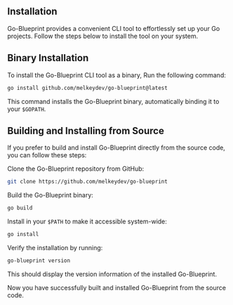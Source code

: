 ## Installation


Go-Blueprint provides a convenient CLI tool to effortlessly set up your Go projects. Follow the steps below to install the tool on your system.

## Binary Installation

To install the Go-Blueprint CLI tool as a binary, Run the following command:

```sh
go install github.com/melkeydev/go-blueprint@latest
```

This command installs the Go-Blueprint binary, automatically binding it to your `$GOPATH`.


## Building and Installing from Source

If you prefer to build and install Go-Blueprint directly from the source code, you can follow these steps:

Clone the Go-Blueprint repository from GitHub:

```sh
git clone https://github.com/melkeydev/go-blueprint
```
   
Build the Go-Blueprint binary:

```sh
go build
```
Install in your `$PATH` to make it accessible system-wide:

```sh
go install
```

Verify the installation by running:

```sh
go-blueprint version
```

This should display the version information of the installed Go-Blueprint.

Now you have successfully built and installed Go-Blueprint from the source code.




